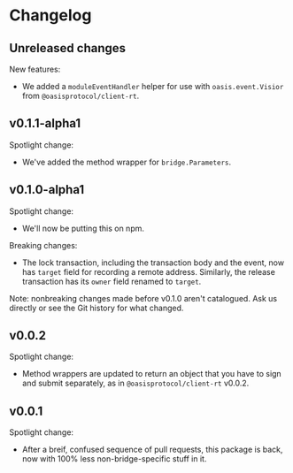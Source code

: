 # Changelog

## Unreleased changes

New features:

- We added a `moduleEventHandler` helper for use with `oasis.event.Visior`
  from `@oasisprotocol/client-rt`.

## v0.1.1-alpha1

Spotlight change:

- We've added the method wrapper for `bridge.Parameters`.

## v0.1.0-alpha1

Spotlight change:

- We'll now be putting this on npm.

Breaking changes:

- The lock transaction, including the transaction body and the event, now has
  `target` field for recording a remote address.
  Similarly, the release transaction has its `owner` field renamed to
  `target`.

Note: nonbreaking changes made before v0.1.0 aren't catalogued.
Ask us directly or see the Git history for what changed.

## v0.0.2

Spotlight change:

- Method wrappers are updated to return an object that you have to sign and
  submit separately, as in `@oasisprotocol/client-rt` v0.0.2.

## v0.0.1

Spotlight change:

- After a breif, confused sequence of pull requests, this package is back, now
  with 100% less non-bridge-specific stuff in it.
